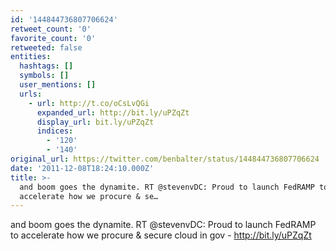 ```yaml
---
id: '144844736807706624'
retweet_count: '0'
favorite_count: '0'
retweeted: false
entities:
  hashtags: []
  symbols: []
  user_mentions: []
  urls:
    - url: http://t.co/oCsLvQGi
      expanded_url: http://bit.ly/uPZqZt
      display_url: bit.ly/uPZqZt
      indices:
        - '120'
        - '140'
original_url: https://twitter.com/benbalter/status/144844736807706624
date: '2011-12-08T18:24:10.000Z'
title: >-
  and boom goes the dynamite. RT @stevenvDC: Proud to launch FedRAMP to
  accelerate how we procure & se…
---
```


and boom goes the dynamite. RT @stevenvDC: Proud to launch FedRAMP to accelerate how we procure & secure cloud in gov - http://bit.ly/uPZqZt